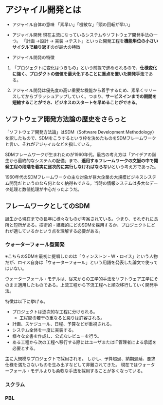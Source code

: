 # アジャイル開発とは

- アジャイル自体の意味
「素早い」「機敏な」「頭の回転が早い」

- アジャイル開発
現在主流になっているシステムやソフトウェア開発手法の一つ。
「計画 ->設計 -> 実装 ->テスト」といった開発工程を**機能単位の小さいサイクルで繰り返す**のが最大の特徴

- アジャイル開発の特徴

1. 「プロジェクトに変化はつきもの」という前提で進められるので、**仕様変化に強く、プロダクトの価値を最大化することに重点を置いた開発手法**である。

2. アジャイル開発は優先度の高い重要な機能から着手するため、素早くリリースしてからブラッシュアップしていく。つまり、**サービスインまでの期間を短縮することができ、ビジネスのスタートを早めることができる**。

## ソフトウェア開発方法論の歴史をさらっと

「ソフトウェア開発方法論」はSDM（Software Development Methodology）を訳したもので、SDMをこうするという枠を決めたものをSDMフレームワークと言い、それがアジャイルなどを指している。

SDMフレームワークが生まれたのが1960年代。最古の考え方は「アイデアの誕生から最終的なシステムの配備」まで、**適用するフレームワークの文脈の中で開発工程の段階を着実に逐次的に実行しなければならない**という考え方であった。

1960年代のSDMフレームワークの主な対象が巨大企業の大規模ビジネスシステム開発だというのなら何となく納得もできる。当時の情報システムは多大なデータ処理と数値処理が中心だったようだ。

## フレームワークとしてのSDM

誕生から現在までの長年に様々なものが考案されている。つまり、それぞれに長所と短所がある。技術的・組織的にどのSDMを採用するか、プロジェクトにどれが適しているかという点を理解する必要がある。

### ウォーターフォール型開発

※こちらのSDMを最初に提唱したのは「ウィンストン・W・ロイス」という人物だが、ロイス自身は「ウォーターフォール」という用語を発表した論文で使ってはいない。

ウォーターフォール・モデルは、従来からの工学的手法をソフトウェア工学にそのまま適用したものである。上流工程から下流工程へと順次移行していく開発手法。

特徴は以下に挙げる。

- プロジェクトは逐次的な工程に分けられる。
  - 工程間の若干の重なると戻りは許容される。
- 計画、スケジュール、日程、予算などが重視される。
- システム全体を一度に実装する。
- 様々な文書を作成し、公式なレビューを行う。
- ある工程から次の工程へ移行する際にはユーザまたはIT管理者による承認を必要とする。

主に大規模なプロジェクトで採用される。
しかし、予算超過、納期遅延、要求仕様を満たさないものを生み出すなどして非難されてきた。
現在ではウォーターフォール・モデルよりも柔軟な手法を採用することが多くなっている。


### スクラム
### PBL
